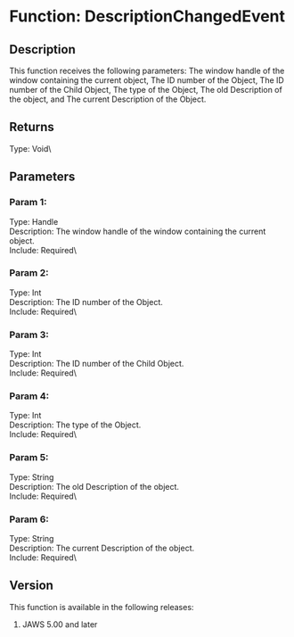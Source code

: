 # Function: DescriptionChangedEvent

## Description

This function receives the following parameters: The window handle of
the window containing the current object, The ID number of the Object,
The ID number of the Child Object, The type of the Object, The old
Description of the object, and The current Description of the Object.

## Returns

Type: Void\

## Parameters

### Param 1:

Type: Handle\
Description: The window handle of the window containing the current
object.\
Include: Required\

### Param 2:

Type: Int\
Description: The ID number of the Object.\
Include: Required\

### Param 3:

Type: Int\
Description: The ID number of the Child Object.\
Include: Required\

### Param 4:

Type: Int\
Description: The type of the Object.\
Include: Required\

### Param 5:

Type: String\
Description: The old Description of the object.\
Include: Required\

### Param 6:

Type: String\
Description: The current Description of the object.\
Include: Required\

## Version

This function is available in the following releases:

1.  JAWS 5.00 and later
